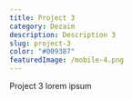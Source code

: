 ```yaml
---
title: Project 3
category: Dezaim
description: Description 3
slug: project-3
color: "#009387"
featuredImage: /mobile-4.png
---
```


Project 3 lorem ipsum
